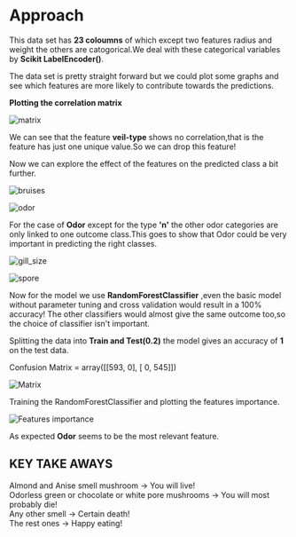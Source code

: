 
# Approach

This data set has **23 coloumns** of which except two features radius and weight the others are catogorical.We deal with these categorical variables by **Scikit LabelEncoder()**.

The data set is pretty straight forward but we could plot some graphs and see which features are more likely to contribute towards the predictions.

**Plotting the correlation matrix**

![matrix](https://s20.postimg.org/r0kguobod/corr.png)

We can see that the feature **veil-type** shows no correlation,that is the feature has just one unique value.So we can drop this feature!


Now we can explore the effect of the features on the predicted class a bit further.


![bruises](https://s20.postimg.org/rwgya4lct/bruises.png)

![odor](https://s20.postimg.org/8q3r6y4v1/odor.png)

For the case of **Odor** except for the type **'n'** the other odor categories are only linked to one outcome class.This goes to show that Odor could be very important in predicting the right classes.


![gill_size](https://s20.postimg.org/4sghhji1p/gill_size.png)

![spore](https://s20.postimg.org/bhn0xk3dp/spore-print-color.png)


Now for the model we use **RandomForestClassifier** ,even the basic model without parameter tuning and cross validation would result in a 100% accuracy! The other classifiers would almost give the same outcome too,so the choice of classifier isn't important.

Splitting the data into **Train and Test(0.2)** the model gives an accuracy of **1** on the test data.

Confusion Matrix = array([[593,   0],
       [  0, 545]])
       
![Matrix](https://s20.postimg.org/kunm1o74t/confuse.png)
      


Training the RandomForestClassifier and plotting the features importance.

![Features importance](https://s20.postimg.org/4jiwrm599/features.png)

As expected **Odor** seems to be the most relevant feature.

## KEY TAKE AWAYS

Almond and Anise smell mushroom -> You will live!<br />
Odorless green or chocolate or white pore mushrooms -> You will most probably die!<br />
Any other smell -> Certain death!<br />
The rest ones -> Happy eating!<br />


